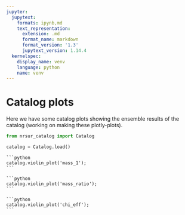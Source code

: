 ```yaml
---
jupyter:
  jupytext:
    formats: ipynb,md
    text_representation:
      extension: .md
      format_name: markdown
      format_version: '1.3'
      jupytext_version: 1.14.4
  kernelspec:
    display_name: venv
    language: python
    name: venv
---
```


# Catalog plots 

Here we have some catalog plots showing the ensemble results of the catalog (working on making these plotly-plots).

```python
from nrsur_catalog import Catalog

catalog = Catalog.load()
```

````{tab} Mass 1
```python
catalog.violin_plot('mass_1');
```
````
````{tab} Mass Ratio
```python
catalog.violin_plot('mass_ratio');
```
````
````{tab} Chi Eff
```python
catalog.violin_plot('chi_eff');
```
````